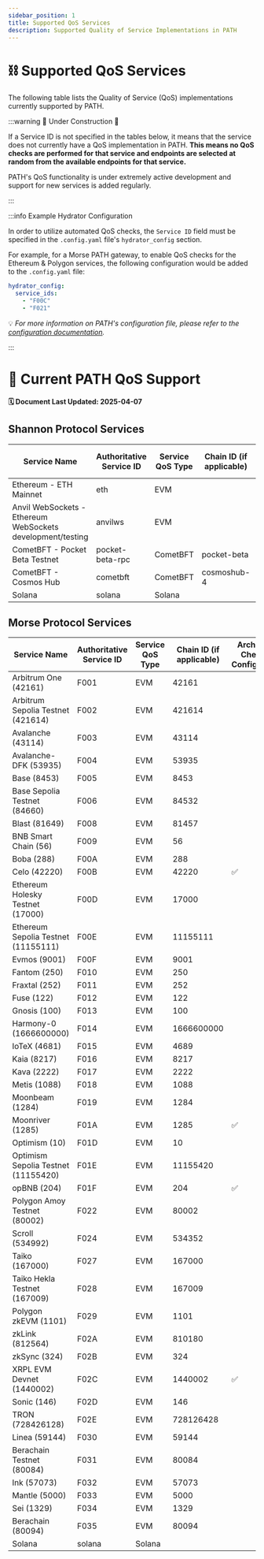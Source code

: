 ```yaml
---
sidebar_position: 1
title: Supported QoS Services
description: Supported Quality of Service Implementations in PATH
---
```


# ⛓️ Supported QoS Services

The following table lists the Quality of Service (QoS) implementations currently supported by PATH.

:::warning 🚧 Under Construction 🚧

If a Service ID is not specified in the tables below, it means that the service does not currently have a QoS implementation in PATH. **This means no QoS checks are performed for that service and endpoints are selected at random from the available endpoints for that service.**

PATH's QoS functionality is under extremely active development and support for new services is added regularly.

:::

:::info Example Hydrator Configuration

In order to utilize automated QoS checks, the `Service ID` field must be specified in the `.config.yaml` file's `hydrator_config` section.

For example, for a Morse PATH gateway, to enable QoS checks for the Ethereum & Polygon services, the following configuration would be added to the `.config.yaml` file:

```yaml
hydrator_config:
  service_ids:
    - "F00C"
    - "F021"
```

💡 *For more information on PATH's configuration file, please refer to the [configuration documentation](../../develop/path/5_configuration.md).*

:::

# 🌿 Current PATH QoS Support

**🗓️ Document Last Updated: 2025-04-07**

## Shannon Protocol Services

| Service Name | Authoritative Service ID | Service QoS Type | Chain ID (if applicable) | Archival Check Configured |
|-------------|------------|-----------------|----------|---------------------------|
| Ethereum - ETH Mainnet | eth | EVM |  | ✅ |
| Anvil WebSockets - Ethereum WebSockets development/testing | anvilws | EVM |  |  |
| CometBFT - Pocket Beta Testnet | pocket-beta-rpc | CometBFT | pocket-beta |  |
| CometBFT - Cosmos Hub | cometbft | CometBFT | cosmoshub-4 |  |
| Solana | solana | Solana |  |  |

## Morse Protocol Services

| Service Name | Authoritative Service ID | Service QoS Type | Chain ID (if applicable) | Archival Check Configured |
|-------------|------------|-----------------|----------|---------------------------|
| Arbitrum One (42161) | F001 | EVM | 42161 |  |
| Arbitrum Sepolia Testnet (421614) | F002 | EVM | 421614 |  |
| Avalanche (43114) | F003 | EVM | 43114 |  |
| Avalanche-DFK (53935) | F004 | EVM | 53935 |  |
| Base (8453) | F005 | EVM | 8453 |  |
| Base Sepolia Testnet (84660) | F006 | EVM | 84532 |  |
| Blast (81649) | F008 | EVM | 81457 |  |
| BNB Smart Chain (56) | F009 | EVM | 56 |  |
| Boba (288) | F00A | EVM | 288 |  |
| Celo (42220) | F00B | EVM | 42220 | ✅ |
| Ethereum Holesky Testnet (17000) | F00D | EVM | 17000 |  |
| Ethereum Sepolia Testnet (11155111) | F00E | EVM | 11155111 |  |
| Evmos (9001) | F00F | EVM | 9001 |  |
| Fantom (250) | F010 | EVM | 250 |  |
| Fraxtal (252) | F011 | EVM | 252 |  |
| Fuse (122) | F012 | EVM | 122 |  |
| Gnosis (100) | F013 | EVM | 100 |  |
| Harmony-0 (1666600000) | F014 | EVM | 1666600000 |  |
| IoTeX (4681) | F015 | EVM | 4689 |  |
| Kaia (8217) | F016 | EVM | 8217 |  |
| Kava (2222) | F017 | EVM | 2222 |  |
| Metis (1088) | F018 | EVM | 1088 |  |
| Moonbeam (1284) | F019 | EVM | 1284 |  |
| Moonriver (1285) | F01A | EVM | 1285 | ✅ |
| Optimism (10) | F01D | EVM | 10 |  |
| Optimism Sepolia Testnet (11155420) | F01E | EVM | 11155420 |  |
| opBNB (204) | F01F | EVM | 204 | ✅ |
| Polygon Amoy Testnet (80002) | F022 | EVM | 80002 |  |
| Scroll (534992) | F024 | EVM | 534352 |  |
| Taiko (167000) | F027 | EVM | 167000 |  |
| Taiko Hekla Testnet (167009) | F028 | EVM | 167009 |  |
| Polygon zkEVM (1101) | F029 | EVM | 1101 |  |
| zkLink (812564) | F02A | EVM | 810180 |  |
| zkSync (324) | F02B | EVM | 324 |  |
| XRPL EVM Devnet (1440002) | F02C | EVM | 1440002 | ✅ |
| Sonic (146) | F02D | EVM | 146 |  |
| TRON (728426128) | F02E | EVM | 728126428 |  |
| Linea (59144) | F030 | EVM | 59144 |  |
| Berachain Testnet (80084) | F031 | EVM | 80084 |  |
| Ink (57073) | F032 | EVM | 57073 |  |
| Mantle (5000) | F033 | EVM | 5000 |  |
| Sei (1329) | F034 | EVM | 1329 |  |
| Berachain (80094) | F035 | EVM | 80094 |  |
| Solana | solana | Solana |  |  |
